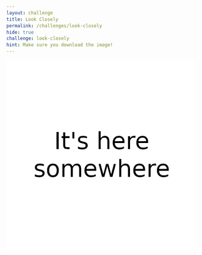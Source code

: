 ```yaml
---
layout: challenge
title: Look Closely
permalink: /challenges/look-closely
hide: true
challenge: look-closely
hint: Make sure you download the image!
---
```


![image][img]

[img]: /assets/img/look-closely.png "Challenge image"
